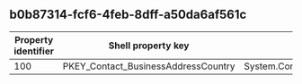 ## b0b87314-fcf6-4feb-8dff-a50da6af561c

Property identifier | Shell property key | Shell name | Alias
--- | --- | --- | ---
100 | PKEY_Contact_BusinessAddressCountry | System.Contact.BusinessAddressCountry | 

